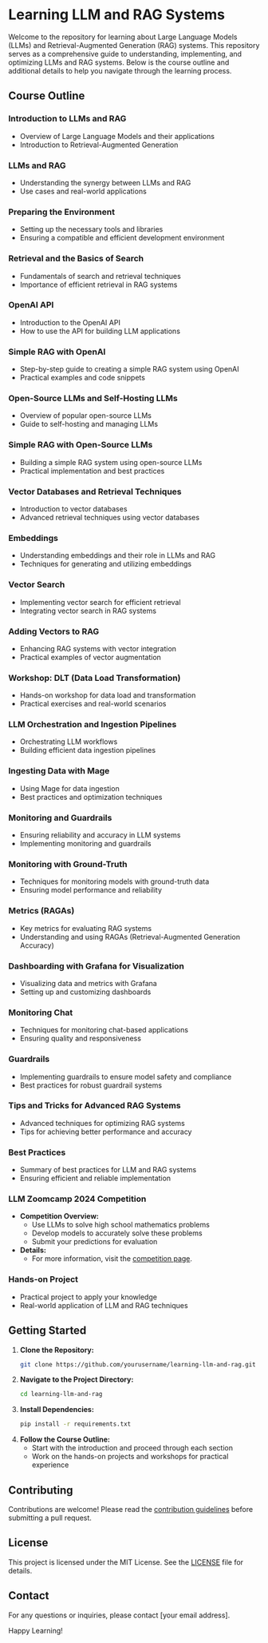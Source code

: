 # Learning LLM and RAG Systems

Welcome to the repository for learning about Large Language Models (LLMs) and Retrieval-Augmented Generation (RAG) systems. This repository serves as a comprehensive guide to understanding, implementing, and optimizing LLMs and RAG systems. Below is the course outline and additional details to help you navigate through the learning process.

## Course Outline

### Introduction to LLMs and RAG
- Overview of Large Language Models and their applications
- Introduction to Retrieval-Augmented Generation

### LLMs and RAG
- Understanding the synergy between LLMs and RAG
- Use cases and real-world applications

### Preparing the Environment
- Setting up the necessary tools and libraries
- Ensuring a compatible and efficient development environment

### Retrieval and the Basics of Search
- Fundamentals of search and retrieval techniques
- Importance of efficient retrieval in RAG systems

### OpenAI API
- Introduction to the OpenAI API
- How to use the API for building LLM applications

### Simple RAG with OpenAI
- Step-by-step guide to creating a simple RAG system using OpenAI
- Practical examples and code snippets

### Open-Source LLMs and Self-Hosting LLMs
- Overview of popular open-source LLMs
- Guide to self-hosting and managing LLMs

### Simple RAG with Open-Source LLMs
- Building a simple RAG system using open-source LLMs
- Practical implementation and best practices

### Vector Databases and Retrieval Techniques
- Introduction to vector databases
- Advanced retrieval techniques using vector databases

### Embeddings
- Understanding embeddings and their role in LLMs and RAG
- Techniques for generating and utilizing embeddings

### Vector Search
- Implementing vector search for efficient retrieval
- Integrating vector search in RAG systems

### Adding Vectors to RAG
- Enhancing RAG systems with vector integration
- Practical examples of vector augmentation

### Workshop: DLT (Data Load Transformation)
- Hands-on workshop for data load and transformation
- Practical exercises and real-world scenarios

### LLM Orchestration and Ingestion Pipelines
- Orchestrating LLM workflows
- Building efficient data ingestion pipelines

### Ingesting Data with Mage
- Using Mage for data ingestion
- Best practices and optimization techniques

### Monitoring and Guardrails
- Ensuring reliability and accuracy in LLM systems
- Implementing monitoring and guardrails

### Monitoring with Ground-Truth
- Techniques for monitoring models with ground-truth data
- Ensuring model performance and reliability

### Metrics (RAGAs)
- Key metrics for evaluating RAG systems
- Understanding and using RAGAs (Retrieval-Augmented Generation Accuracy)

### Dashboarding with Grafana for Visualization
- Visualizing data and metrics with Grafana
- Setting up and customizing dashboards

### Monitoring Chat
- Techniques for monitoring chat-based applications
- Ensuring quality and responsiveness

### Guardrails
- Implementing guardrails to ensure model safety and compliance
- Best practices for robust guardrail systems

### Tips and Tricks for Advanced RAG Systems
- Advanced techniques for optimizing RAG systems
- Tips for achieving better performance and accuracy

### Best Practices
- Summary of best practices for LLM and RAG systems
- Ensuring efficient and reliable implementation

### LLM Zoomcamp 2024 Competition
- **Competition Overview:**
  - Use LLMs to solve high school mathematics problems
  - Develop models to accurately solve these problems
  - Submit your predictions for evaluation
- **Details:**
  - For more information, visit the [competition page](#).

### Hands-on Project
- Practical project to apply your knowledge
- Real-world application of LLM and RAG techniques

## Getting Started

1. **Clone the Repository:**
   ```bash
   git clone https://github.com/yourusername/learning-llm-and-rag.git
   ```
2. **Navigate to the Project Directory:**
   ```bash
   cd learning-llm-and-rag
   ```
3. **Install Dependencies:**
   ```bash
   pip install -r requirements.txt
   ```
4. **Follow the Course Outline:**
   - Start with the introduction and proceed through each section
   - Work on the hands-on projects and workshops for practical experience

## Contributing

Contributions are welcome! Please read the [contribution guidelines](CONTRIBUTING.md) before submitting a pull request.

## License

This project is licensed under the MIT License. See the [LICENSE](LICENSE) file for details.

## Contact

For any questions or inquiries, please contact [your email address].

Happy Learning!

